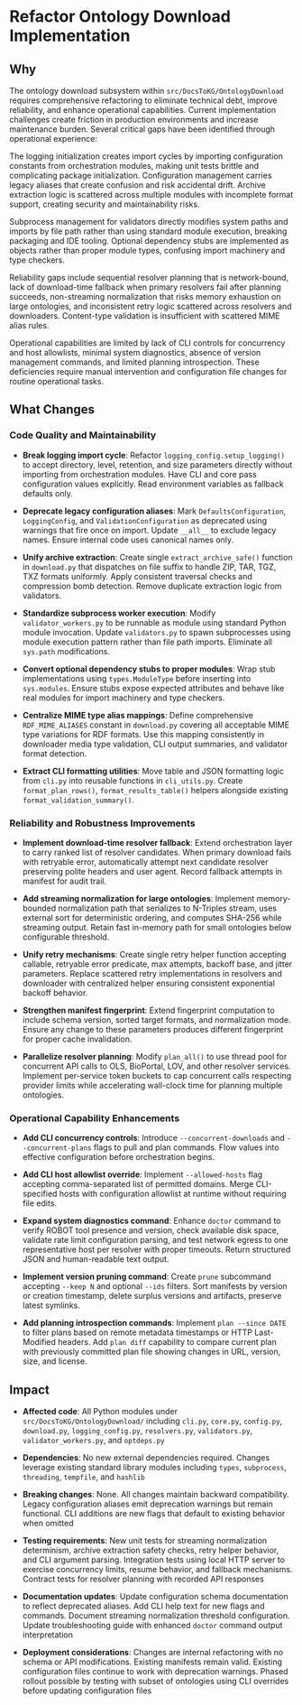 # Refactor Ontology Download Implementation

## Why

The ontology download subsystem within `src/DocsToKG/OntologyDownload` requires comprehensive refactoring to eliminate technical debt, improve reliability, and enhance operational capabilities. Current implementation challenges create friction in production environments and increase maintenance burden. Several critical gaps have been identified through operational experience:

The logging initialization creates import cycles by importing configuration constants from orchestration modules, making unit tests brittle and complicating package initialization. Configuration management carries legacy aliases that create confusion and risk accidental drift. Archive extraction logic is scattered across multiple modules with incomplete format support, creating security and maintainability risks.

Subprocess management for validators directly modifies system paths and imports by file path rather than using standard module execution, breaking packaging and IDE tooling. Optional dependency stubs are implemented as objects rather than proper module types, confusing import machinery and type checkers.

Reliability gaps include sequential resolver planning that is network-bound, lack of download-time fallback when primary resolvers fail after planning succeeds, non-streaming normalization that risks memory exhaustion on large ontologies, and inconsistent retry logic scattered across resolvers and downloaders. Content-type validation is insufficient with scattered MIME alias rules.

Operational capabilities are limited by lack of CLI controls for concurrency and host allowlists, minimal system diagnostics, absence of version management commands, and limited planning introspection. These deficiencies require manual intervention and configuration file changes for routine operational tasks.

## What Changes

### Code Quality and Maintainability

- **Break logging import cycle**: Refactor `logging_config.setup_logging()` to accept directory, level, retention, and size parameters directly without importing from orchestration modules. Have CLI and core pass configuration values explicitly. Read environment variables as fallback defaults only.

- **Deprecate legacy configuration aliases**: Mark `DefaultsConfiguration`, `LoggingConfig`, and `ValidationConfiguration` as deprecated using warnings that fire once on import. Update `__all__` to exclude legacy names. Ensure internal code uses canonical names only.

- **Unify archive extraction**: Create single `extract_archive_safe()` function in `download.py` that dispatches on file suffix to handle ZIP, TAR, TGZ, TXZ formats uniformly. Apply consistent traversal checks and compression bomb detection. Remove duplicate extraction logic from validators.

- **Standardize subprocess worker execution**: Modify `validator_workers.py` to be runnable as module using standard Python module invocation. Update `validators.py` to spawn subprocesses using module execution pattern rather than file path imports. Eliminate all `sys.path` modifications.

- **Convert optional dependency stubs to proper modules**: Wrap stub implementations using `types.ModuleType` before inserting into `sys.modules`. Ensure stubs expose expected attributes and behave like real modules for import machinery and type checkers.

- **Centralize MIME type alias mappings**: Define comprehensive `RDF_MIME_ALIASES` constant in `download.py` covering all acceptable MIME type variations for RDF formats. Use this mapping consistently in downloader media type validation, CLI output summaries, and validator format detection.

- **Extract CLI formatting utilities**: Move table and JSON formatting logic from `cli.py` into reusable functions in `cli_utils.py`. Create `format_plan_rows()`, `format_results_table()` helpers alongside existing `format_validation_summary()`.

### Reliability and Robustness Improvements

- **Implement download-time resolver fallback**: Extend orchestration layer to carry ranked list of resolver candidates. When primary download fails with retryable error, automatically attempt next candidate resolver preserving polite headers and user agent. Record fallback attempts in manifest for audit trail.

- **Add streaming normalization for large ontologies**: Implement memory-bounded normalization path that serializes to N-Triples stream, uses external sort for deterministic ordering, and computes SHA-256 while streaming output. Retain fast in-memory path for small ontologies below configurable threshold.

- **Unify retry mechanisms**: Create single retry helper function accepting callable, retryable error predicate, max attempts, backoff base, and jitter parameters. Replace scattered retry implementations in resolvers and downloader with centralized helper ensuring consistent exponential backoff behavior.

- **Strengthen manifest fingerprint**: Extend fingerprint computation to include schema version, sorted target formats, and normalization mode. Ensure any change to these parameters produces different fingerprint for proper cache invalidation.

- **Parallelize resolver planning**: Modify `plan_all()` to use thread pool for concurrent API calls to OLS, BioPortal, LOV, and other resolver services. Implement per-service token buckets to cap concurrent calls respecting provider limits while accelerating wall-clock time for planning multiple ontologies.

### Operational Capability Enhancements

- **Add CLI concurrency controls**: Introduce `--concurrent-downloads` and `--concurrent-plans` flags to pull and plan commands. Flow values into effective configuration before orchestration begins.

- **Add CLI host allowlist override**: Implement `--allowed-hosts` flag accepting comma-separated list of permitted domains. Merge CLI-specified hosts with configuration allowlist at runtime without requiring file edits.

- **Expand system diagnostics command**: Enhance `doctor` command to verify ROBOT tool presence and version, check available disk space, validate rate limit configuration parsing, and test network egress to one representative host per resolver with proper timeouts. Return structured JSON and human-readable text output.

- **Implement version pruning command**: Create `prune` subcommand accepting `--keep N` and optional `--ids` filters. Sort manifests by version or creation timestamp, delete surplus versions and artifacts, preserve latest symlinks.

- **Add planning introspection commands**: Implement `plan --since DATE` to filter plans based on remote metadata timestamps or HTTP Last-Modified headers. Add `plan diff` capability to compare current plan with previously committed plan file showing changes in URL, version, size, and license.

## Impact

- **Affected code**: All Python modules under `src/DocsToKG/OntologyDownload/` including `cli.py`, `core.py`, `config.py`, `download.py`, `logging_config.py`, `resolvers.py`, `validators.py`, `validator_workers.py`, and `optdeps.py`

- **Dependencies**: No new external dependencies required. Changes leverage existing standard library modules including `types`, `subprocess`, `threading`, `tempfile`, and `hashlib`

- **Breaking changes**: None. All changes maintain backward compatibility. Legacy configuration aliases emit deprecation warnings but remain functional. CLI additions are new flags that default to existing behavior when omitted

- **Testing requirements**: New unit tests for streaming normalization determinism, archive extraction safety checks, retry helper behavior, and CLI argument parsing. Integration tests using local HTTP server to exercise concurrency limits, resume behavior, and fallback mechanisms. Contract tests for resolver planning with recorded API responses

- **Documentation updates**: Update configuration schema documentation to reflect deprecated aliases. Add CLI help text for new flags and commands. Document streaming normalization threshold configuration. Update troubleshooting guide with enhanced `doctor` command output interpretation

- **Deployment considerations**: Changes are internal refactoring with no schema or API modifications. Existing manifests remain valid. Existing configuration files continue to work with deprecation warnings. Phased rollout possible by testing with subset of ontologies using CLI overrides before updating configuration files
